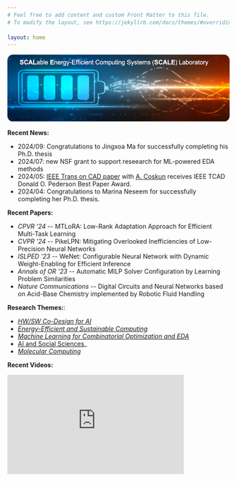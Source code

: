 ```yaml
---
# Feel free to add content and custom Front Matter to this file.
# To modify the layout, see https://jekyllrb.com/docs/themes/#overriding-theme-defaults

layout: home
---
```

![](logo.png)

**Recent News:**

*   2024/09: Congratulations to Jingxoa Ma for successfully completing his Ph.D. thesis
*   2024/07: new NSF grant to support reseearch for ML-powered EDA methods
*   2024/05: [IEEE Trans on CAD paper](https://ieeexplore.ieee.org/document/9428622) with [A. Coskun](https://www.bu.edu/eng/profile/ayse-coskun/) receives IEEE TCAD Donald O. Pederson Best Paper Award.
*   2024/04: Congratulations to Marina Neseem for successfully completing her Ph.D. thesis.

**Recent Papers:**

* _CPVR '24_ -- MTLoRA: Low-Rank Adaptation Approach for Efficient Multi-Task Learning
* _CVPR '24_ -- PikeLPN: Mitigating Overlooked Inefficiencies of Low-Precision Neural Networks
* _ISLPED '23_ -- WeNet: Configurable Neural Network with Dynamic Weight-Enabling for Efficient Inference
* _Annals of OR '23_ -- Automatic MILP Solver Configuration by Learning Problem Similarities
* _Nature Communications_ -- Digital Circuits and Neural Networks based on Acid-Base Chemistry implemented by Robotic Fluid Handling

**Research Themes:**: 

* _[HW/SW Co-Design for AI](projects.markdown)_
* _[Energy-Efficient and Sustainable Computing](projects.markdown)_
* _[Machine Learning for Combinatorial Optimization and EDA](projects.markdown)_
*  [AI and Social Sciences](projects.markdown)_
* _[Molecular Computing](projects.markdown)_


**Recent Videos:**

<iframe width="400" height="225" src="https://www.youtube.com/embed/videoseries?list=PLk3xzvxwG7ZZK2A6xth1HTzpYE9OgPpZp" title="YouTube video player" frameborder="0" allow="accelerometer; autoplay; clipboard-write; encrypted-media; gyroscope; picture-in-picture" allowfullscreen></iframe>




